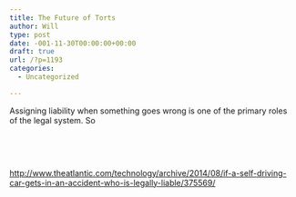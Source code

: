 ```yaml
---
title: The Future of Torts
author: Will
type: post
date: -001-11-30T00:00:00+00:00
draft: true
url: /?p=1193
categories:
  - Uncategorized

---
```

Assigning liability when something goes wrong is one of the primary roles of the legal system. So

&nbsp;

&nbsp;

http://www.theatlantic.com/technology/archive/2014/08/if-a-self-driving-car-gets-in-an-accident-who-is-legally-liable/375569/